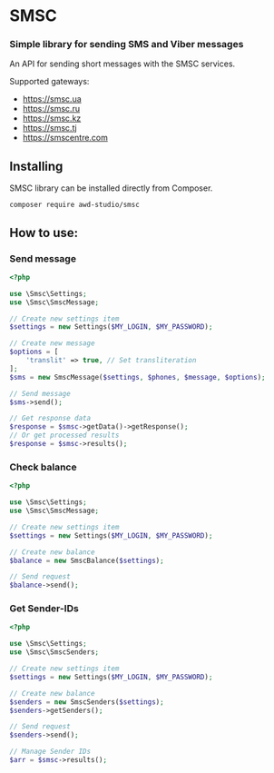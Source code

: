 # SMSC

### Simple library for sending SMS and Viber messages

An API for sending short messages with the SMSC services.

Supported gateways:

- https://smsc.ua 
- https://smsc.ru 
- https://smsc.kz 
- https://smsc.tj 
- https://smscentre.com


## Installing

SMSC library can be installed directly from Composer.

```
composer require awd-studio/smsc
```


## How to use:

### Send message
```php
<?php

use \Smsc\Settings;
use \Smsc\SmscMessage;

// Create new settings item
$settings = new Settings($MY_LOGIN, $MY_PASSWORD);

// Create new message
$options = [
    'translit' => true, // Set transliteration
];
$sms = new SmscMessage($settings, $phones, $message, $options);

// Send message
$sms->send();

// Get response data
$response = $smsc->getData()->getResponse();
// Or get processed results
$response = $smsc->results();
```

### Check balance
```php
<?php

use \Smsc\Settings;
use \Smsc\SmscMessage;

// Create new settings item
$settings = new Settings($MY_LOGIN, $MY_PASSWORD);

// Create new balance
$balance = new SmscBalance($settings);

// Send request
$balance->send();
```

### Get Sender-IDs
```php
<?php

use \Smsc\Settings;
use \Smsc\SmscSenders;

// Create new settings item
$settings = new Settings($MY_LOGIN, $MY_PASSWORD);

// Create new balance
$senders = new SmscSenders($settings);
$senders->getSenders();

// Send request
$senders->send();

// Manage Sender IDs
$arr = $smsc->results();
```
